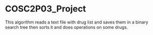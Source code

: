 # COSC2P03_Project
This algorithm reads a text file with drug list and saves them in a binary search tree then sorts it and does operations on some drugs.
